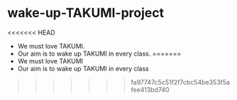 # wake-up-TAKUMI-project

<<<<<<< HEAD
* We must love TAKUMI.
* Our aim is to wake up TAKUMI in every class.
=======
* We must love TAKUMI
* Our aim is to wake up TAKUMI in every class
>>>>>>> fa97747c5c51f2f7cbc54be353f5afee413bd740
